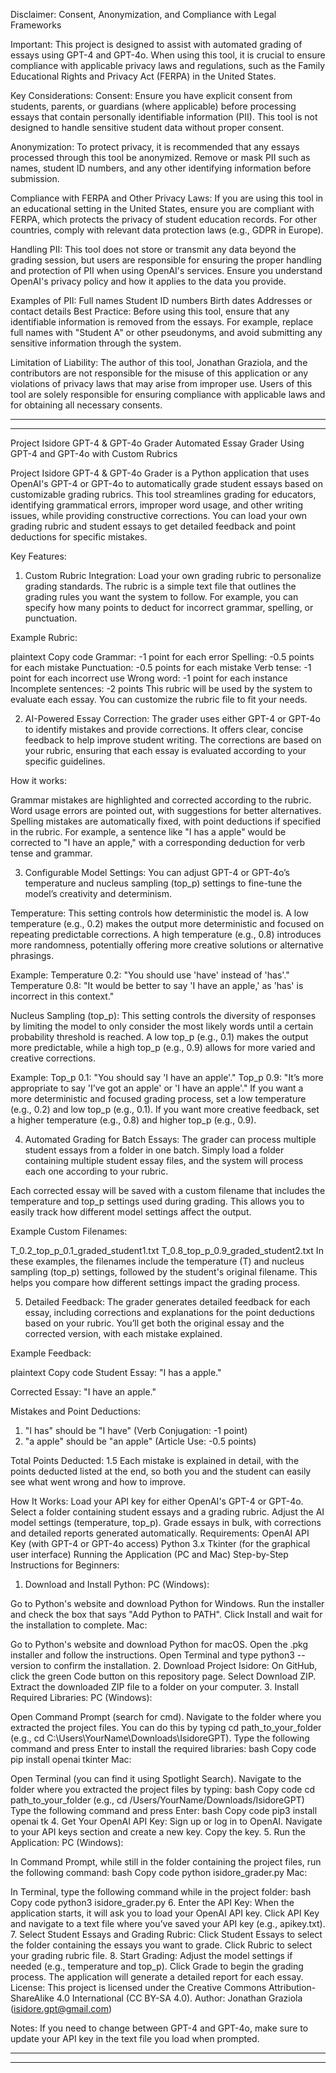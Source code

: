 Disclaimer: Consent, Anonymization, and Compliance with Legal Frameworks

Important: This project is designed to assist with automated grading of essays using GPT-4 and GPT-4o. When using this tool, it is crucial to ensure compliance with applicable privacy laws and regulations, such as the Family Educational Rights and Privacy Act (FERPA) in the United States.

Key Considerations:
Consent: Ensure you have explicit consent from students, parents, or guardians (where applicable) before processing essays that contain personally identifiable information (PII). This tool is not designed to handle sensitive student data without proper consent.

Anonymization: To protect privacy, it is recommended that any essays processed through this tool be anonymized. Remove or mask PII such as names, student ID numbers, and any other identifying information before submission.

Compliance with FERPA and Other Privacy Laws: If you are using this tool in an educational setting in the United States, ensure you are compliant with FERPA, which protects the privacy of student education records. For other countries, comply with relevant data protection laws (e.g., GDPR in Europe).

Handling PII: This tool does not store or transmit any data beyond the grading session, but users are responsible for ensuring the proper handling and protection of PII when using OpenAI's services. Ensure you understand OpenAI's privacy policy and how it applies to the data you provide.

Examples of PII:
Full names
Student ID numbers
Birth dates
Addresses or contact details
Best Practice: Before using this tool, ensure that any identifiable information is removed from the essays. For example, replace full names with "Student A" or other pseudonyms, and avoid submitting any sensitive information through the system.

Limitation of Liability:
The author of this tool, Jonathan Graziola, and the contributors are not responsible for the misuse of this application or any violations of privacy laws that may arise from improper use. Users of this tool are solely responsible for ensuring compliance with applicable laws and for obtaining all necessary consents.

------------------------------------------------------------------------
------------------------------------------------------------------------

Project Isidore GPT-4 & GPT-4o Grader
Automated Essay Grader Using GPT-4 and GPT-4o with Custom Rubrics

Project Isidore GPT-4 & GPT-4o Grader is a Python application that uses OpenAI's GPT-4 or GPT-4o to automatically grade student essays based on customizable grading rubrics. This tool streamlines grading for educators, identifying grammatical errors, improper word usage, and other writing issues, while providing constructive corrections. You can load your own grading rubric and student essays to get detailed feedback and point deductions for specific mistakes.

Key Features:
1. Custom Rubric Integration:
Load your own grading rubric to personalize grading standards. The rubric is a simple text file that outlines the grading rules you want the system to follow. For example, you can specify how many points to deduct for incorrect grammar, spelling, or punctuation.

Example Rubric:

plaintext
Copy code
Grammar: -1 point for each error
Spelling: -0.5 points for each mistake
Punctuation: -0.5 points for each mistake
Verb tense: -1 point for each incorrect use
Wrong word: -1 point for each instance
Incomplete sentences: -2 points
This rubric will be used by the system to evaluate each essay. You can customize the rubric file to fit your needs.

2. AI-Powered Essay Correction:
The grader uses either GPT-4 or GPT-4o to identify mistakes and provide corrections. It offers clear, concise feedback to help improve student writing. The corrections are based on your rubric, ensuring that each essay is evaluated according to your specific guidelines.

How it works:

Grammar mistakes are highlighted and corrected according to the rubric.
Word usage errors are pointed out, with suggestions for better alternatives.
Spelling mistakes are automatically fixed, with point deductions if specified in the rubric.
For example, a sentence like "I has a apple" would be corrected to "I have an apple," with a corresponding deduction for verb tense and grammar.

3. Configurable Model Settings:
You can adjust GPT-4 or GPT-4o’s temperature and nucleus sampling (top_p) settings to fine-tune the model’s creativity and determinism.

Temperature: This setting controls how deterministic the model is. A low temperature (e.g., 0.2) makes the output more deterministic and focused on repeating predictable corrections. A high temperature (e.g., 0.8) introduces more randomness, potentially offering more creative solutions or alternative phrasings.

Example:
Temperature 0.2: "You should use 'have' instead of 'has'."
Temperature 0.8: "It would be better to say 'I have an apple,' as 'has' is incorrect in this context."

Nucleus Sampling (top_p): This setting controls the diversity of responses by limiting the model to only consider the most likely words until a certain probability threshold is reached. A low top_p (e.g., 0.1) makes the output more predictable, while a high top_p (e.g., 0.9) allows for more varied and creative corrections.

Example:
Top_p 0.1: "You should say 'I have an apple'."
Top_p 0.9: "It’s more appropriate to say 'I’ve got an apple' or 'I have an apple'."
If you want a more deterministic and focused grading process, set a low temperature (e.g., 0.2) and low top_p (e.g., 0.1). If you want more creative feedback, set a higher temperature (e.g., 0.8) and higher top_p (e.g., 0.9).

4. Automated Grading for Batch Essays:
The grader can process multiple student essays from a folder in one batch. Simply load a folder containing multiple student essay files, and the system will process each one according to your rubric.

Each corrected essay will be saved with a custom filename that includes the temperature and top_p settings used during grading. This allows you to easily track how different model settings affect the output.

Example Custom Filenames:

T_0.2_top_p_0.1_graded_student1.txt
T_0.8_top_p_0.9_graded_student2.txt
In these examples, the filenames include the temperature (T) and nucleus sampling (top_p) settings, followed by the student's original filename. This helps you compare how different settings impact the grading process.

5. Detailed Feedback:
The grader generates detailed feedback for each essay, including corrections and explanations for the point deductions based on your rubric. You’ll get both the original essay and the corrected version, with each mistake explained.

Example Feedback:

plaintext
Copy code
Student Essay:
"I has a apple."

Corrected Essay:
"I have an apple."

Mistakes and Point Deductions:
1. "I has" should be "I have" (Verb Conjugation: -1 point)
2. "a apple" should be "an apple" (Article Use: -0.5 points)

Total Points Deducted: 1.5
Each mistake is explained in detail, with the points deducted listed at the end, so both you and the student can easily see what went wrong and how to improve.

How It Works:
Load your API key for either OpenAI's GPT-4 or GPT-4o.
Select a folder containing student essays and a grading rubric.
Adjust the AI model settings (temperature, top_p).
Grade essays in bulk, with corrections and detailed reports generated automatically.
Requirements:
OpenAI API Key (with GPT-4 or GPT-4o access)
Python 3.x
Tkinter (for the graphical user interface)
Running the Application (PC and Mac)
Step-by-Step Instructions for Beginners:
1. Download and Install Python:
PC (Windows):

Go to Python's website and download Python for Windows.
Run the installer and check the box that says "Add Python to PATH".
Click Install and wait for the installation to complete.
Mac:

Go to Python's website and download Python for macOS.
Open the .pkg installer and follow the instructions.
Open Terminal and type python3 --version to confirm the installation.
2. Download Project Isidore:
On GitHub, click the green Code button on this repository page.
Select Download ZIP.
Extract the downloaded ZIP file to a folder on your computer.
3. Install Required Libraries:
PC (Windows):

Open Command Prompt (search for cmd).
Navigate to the folder where you extracted the project files. You can do this by typing cd path_to_your_folder (e.g., cd C:\Users\YourName\Downloads\IsidoreGPT).
Type the following command and press Enter to install the required libraries:
bash
Copy code
pip install openai tkinter
Mac:

Open Terminal (you can find it using Spotlight Search).
Navigate to the folder where you extracted the project files by typing:
bash
Copy code
cd path_to_your_folder
(e.g., cd /Users/YourName/Downloads/IsidoreGPT)
Type the following command and press Enter:
bash
Copy code
pip3 install openai tk
4. Get Your OpenAI API Key:
Sign up or log in to OpenAI.
Navigate to your API keys section and create a new key.
Copy the key.
5. Run the Application:
PC (Windows):

In Command Prompt, while still in the folder containing the project files, run the following command:
bash
Copy code
python isidore_grader.py
Mac:

In Terminal, type the following command while in the project folder:
bash
Copy code
python3 isidore_grader.py
6. Enter the API Key:
When the application starts, it will ask you to load your OpenAI API key.
Click API Key and navigate to a text file where you’ve saved your API key (e.g., apikey.txt).
7. Select Student Essays and Grading Rubric:
Click Student Essays to select the folder containing the essays you want to grade.
Click Rubric to select your grading rubric file.
8. Start Grading:
Adjust the model settings if needed (e.g., temperature and top_p).
Click Grade to begin the grading process. The application will generate a detailed report for each essay.
License:
This project is licensed under the Creative Commons Attribution-ShareAlike 4.0 International (CC BY-SA 4.0).
Author: Jonathan Graziola (isidore.gpt@gmail.com)

Notes:
If you need to change between GPT-4 and GPT-4o, make sure to update your API key in the text file you load when prompted.

------------------------------------------------------------------------
------------------------------------------------------------------------
